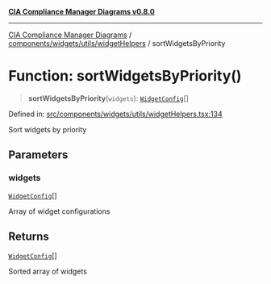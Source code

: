 [**CIA Compliance Manager Diagrams v0.8.0**](../../../../../README.md)

***

[CIA Compliance Manager Diagrams](../../../../../modules.md) / [components/widgets/utils/widgetHelpers](../README.md) / sortWidgetsByPriority

# Function: sortWidgetsByPriority()

> **sortWidgetsByPriority**(`widgets`): [`WidgetConfig`](../../../../../types/widget/interfaces/WidgetConfig.md)[]

Defined in: [src/components/widgets/utils/widgetHelpers.tsx:134](https://github.com/Hack23/cia-compliance-manager/blob/9d71808d079d754f4b85858b6e4ea1bff990b076/src/components/widgets/utils/widgetHelpers.tsx#L134)

Sort widgets by priority

## Parameters

### widgets

[`WidgetConfig`](../../../../../types/widget/interfaces/WidgetConfig.md)[]

Array of widget configurations

## Returns

[`WidgetConfig`](../../../../../types/widget/interfaces/WidgetConfig.md)[]

Sorted array of widgets
